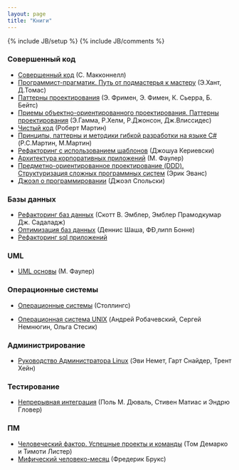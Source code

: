 ```yaml
---
layout: page
title: "Книги"
---
```

{% include JB/setup %}
{% include JB/comments %}

### Совершенный код

* [Совершенный код](http://www.ozon.ru/context/detail/id/5508646/) (С. Макконнелл)
* [Программист-прагматик. Путь от подмастерья к мастеру](http://www.ozon.ru/context/detail/id/3353337/) (Э.Хант, Д.Томас)
* [Паттерны проектирования]() (Э. Фримен, Э. Фимен, К. Сьерра, Б. Бейтс)
* [Приемы объектно-ориентированного проектирования. Паттерны проектирования]() (Э.Гамма, Р.Хелм, Р.Джонсон, Дж.Влиссидес)
* [Чистый код]() (Роберт Мартин)
* [Принципы, паттерны и методики гибкой разработки на языке C#]() (Р.С.Мартин, М.Мартин)
* [Рефакторинг с использованием шаблонов]() (Джошуа Кериевски)
* [Архитектура корпоративных приложений]() (М. Фаулер)
* [Предметно-ориентированное проектирование (DDD). Структуризация сложных программных систем]() (Эрик Эванс)
* [Джоэл о программировании]() (Джоэл Спольски)

### Базы данных

* [Рефакторинг баз данных]() (Скотт В. Эмблер, Эмблер Прамодкумар Дж. Садаладж)
* [Оптимизация баз данных]() (Деннис Шаша, ФÐ¸липп Бонне)
* [Рефакторинг sql приложений]()

### UML

* [UML основы]() (М. Фаулер)

### Операционные системы

* [Операционные системы](http://www.ozon.ru/context/detail/id/1150703/) (Столлингс)

* [Операционная система UNIX](http://www.ozon.ru/context/detail/id/2419365/) (Андрей Робачевский, Сергей Немнюгин, Ольга Стесик)

### Администрирование

* [Руководство Администратора Linux](http://www.ozon.ru/context/detail/id/3285836/) (Эви Немет, Гарт Снайдер, Трент Хейн)

### Тестирование

* [Непрерывная интеграция](http://www.ozon.ru/context/detail/id/3851770/) (Поль М. Дюваль, Стивен Матиас и Эндрю Гловер)

### ПМ

* [Человеческий фактор. Успешные проекты и команды](ihttp://www.ozon.ru/context/detail/id/2338486/) (Том Демарко и Тимоти Листер)
* [Мифический человеко-месяц](http://www.ozon.ru/context/detail/id/83760/) (Фредерик Брукс)
